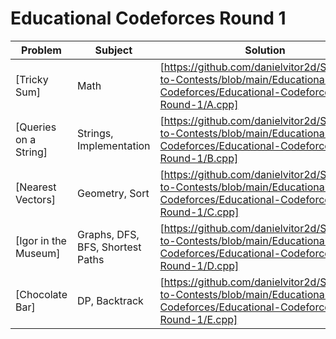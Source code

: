 # Educational Codeforces Round 1

Problem | Subject | Solution
------- | ------- | --------
[Tricky Sum] | Math | [https://github.com/danielvitor2d/Solutions-to-Contests/blob/main/Educational-Codeforces/Educational-Codeforces-Round-1/A.cpp]
[Queries on a String] | Strings, Implementation | [https://github.com/danielvitor2d/Solutions-to-Contests/blob/main/Educational-Codeforces/Educational-Codeforces-Round-1/B.cpp]
[Nearest Vectors] | Geometry, Sort | [https://github.com/danielvitor2d/Solutions-to-Contests/blob/main/Educational-Codeforces/Educational-Codeforces-Round-1/C.cpp]
[Igor in the Museum] | Graphs, DFS, BFS, Shortest Paths | [https://github.com/danielvitor2d/Solutions-to-Contests/blob/main/Educational-Codeforces/Educational-Codeforces-Round-1/D.cpp]
[Chocolate Bar] | DP, Backtrack | [https://github.com/danielvitor2d/Solutions-to-Contests/blob/main/Educational-Codeforces/Educational-Codeforces-Round-1/E.cpp]